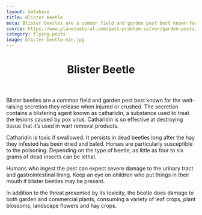 ```yaml
---
layout: database
title: Blister Beetle
meta: Blister beetles are a common field and garden pest best known for the welt-raising secretion they release when injured or crushed.  
source: https://www.planetnatural.com/pest-problem-solver/garden-pests/blister-beetle-control/
category: flying-pests
image: blister-beetle-min.jpg
---
```


<header>
	<h1>Blister Beetle</h1>
</header>
<p>Blister beetles are a common field and garden pest best known for the welt-raising secretion they release when injured or crushed. The secretion contains a blistering agent known as catharidin, a substance used to treat the lesions caused by pox virus. Catharidin is so effective at destroying tissue that it’s used in wart removal products.

Catharidin is toxic if swallowed. It persists in dead beetles long after the hay they infested has been dried and baled. Horses are particularly susceptible to the poisoning. Depending on the type of beetle, as little as four to six grams of dead insects can be lethal.

Humans who ingest the pest can expect severe damage to the urinary tract and gastrointestinal lining. Keep an eye on children who put things in their mouth if blister beetles may be present.

In addition to the threat presented by its toxicity, the beetle does damage to both garden and commercial plants, consuming a variety of leaf crops, plant blossoms, landscape flowers and hay crops.</p>